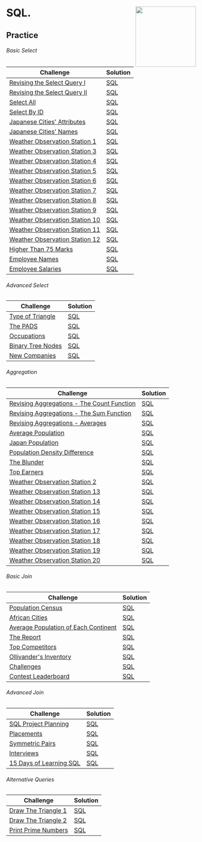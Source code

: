 # SQL. <a href="https://www.hackerrank.com/danilo_nelder"> <img align="right" src="https://i.imgur.com/YQnaKXf.png" width="160px" /></a>

## Practice

###### Basic Select
Challenge| Solution |
---------|-----------
[Revising the Select Query I](/SQL/AllCompetitions/revising-the-select-query.pdf)|[SQL](SQL/RevisingtheSelectQuery1.sql)
[Revising the Select Query II](/SQL/AllCompetitions/revising-the-select-query-2.pdf)|[SQL](SQL/RevisingtheSelectQuery2.sql)
[Select All](/SQL/AllCompetitions/select-all-sql.pdf)|[SQL](SQL/SelectAll.sql)
[Select By ID](/SQL/AllCompetitions/select-by-id.pdf)|[SQL](SQL/SelectById.sql)
[Japanese Cities' Attributes](/SQL/AllCompetitions/japanese-cities-attributes.pdf)|[SQL](SQL/JapaneseCitiesAttributes.sql)
[Japanese Cities' Names](/SQL/AllCompetitions/japanese-cities-name.pdf)|[SQL](SQL/JapaneseCitiesNames.sql)
[Weather Observation Station 1](/SQL/AllCompetitions/weather-observation-station-1.pdf)|[SQL](SQL/WeatherObservationStation1.sql)
[Weather Observation Station 3](/SQL/AllCompetitions/weather-observation-station-3.pdf)|[SQL](SQL/WeatherObservationStation3.sql)
[Weather Observation Station 4](/SQL/AllCompetitions/weather-observation-station-4.pdf)|[SQL](SQL/WeatherObservationStation4.sql)
[Weather Observation Station 5](/SQL/AllCompetitions/weather-observation-station-5.pdf)|[SQL](SQL/WeatherObservationStation5.sql)
[Weather Observation Station 6](/SQL/AllCompetitions/weather-observation-station-6.pdf)|[SQL](SQL/WeatherObservationStation6.sql)
[Weather Observation Station 7](/SQL/AllCompetitions/weather-observation-station-7.pdf)|[SQL](SQL/WeatherOBservationStation7.sql)
[Weather Observation Station 8](/SQL/AllCompetitions/weather-observation-station-8.pdf)|[SQL](SQL/WeatherObservationStation8.sql)
[Weather Observation Station 9](/SQL/AllCompetitions/weather-observation-station-9.pdf)|[SQL](SQL/WeatherObservationStation9.sql)
[Weather Observation Station 10](/SQL/AllCompetitions/weather-observation-station-10.pdf)|[SQL](SQL/WeatherObservationStation10.sql)
[Weather Observation Station 11](/SQL/AllCompetitions/weather-observation-station-11.pdf)|[SQL](SQL/WeatherObservationStation11.sql)
[Weather Observation Station 12](/SQL/AllCompetitions/weather-observation-station-12.pdf)|[SQL](SQL/WeatherObservationStation12.sql)
[Higher Than 75 Marks](/SQL/AllCompetitions/more-than-75-marks.pdf)|[SQL](SQL/HigherThan75Marks.sql.sql)
[Employee Names](/SQL/AllCompetitions/name-of-employees.pdf)|[SQL](SQL/EmployeeNames.sql)
[Employee Salaries](/SQL/AllCompetitions/salary-of-employees.pdf)|[SQL](SQL/EmployeeSalaries.sql)

###### Advanced Select
Challenge| Solution |
----------|----------
[Type of Triangle](/SQL/AllCompetitions/what-type-of-triangle.pdf)|[SQL](SQL/TypeOfTriangle.sql)
[The PADS](/SQL/AllCompetitions/the-pads.pdf)|[SQL](SQL/ThePads.sql)
[Occupations](/SQL/AllCompetitions/occupations.pdf)|[SQL](SQL/Occupations.sql)
[Binary Tree Nodes](/SQL/AllCompetitions/binary-search-tree-1.pdf)|[SQL](SQL/BinaryTreeNodes.sql)
[New Companies](/SQL/AllCompetitions/the-company.pdf)|[SQL](SQL/NewCompanies.sql)

###### Aggregation
Challenge| Solution |
----------|----------
[Revising Aggregations - The Count Function](/SQL/AllCompetitions/revising-aggregations-the-count-function.pdf)|[SQL](SQL/RevisingAggregationsTheCountFunction.sql)
[Revising Aggregations - The Sum Function](/SQL/AllCompetitions/revising-aggregations-sum.pdf)|[SQL](SQL/RevisingAggregationsTheSumFunction.sql)
[Revising Aggregations - Averages](/SQL/AllCompetitions/revising-aggregations-the-average-function.pdf)|[SQL](SQL/RevisingAggregationsAverages.sql)
[Average Population](/SQL/AllCompetitions/average-population.pdf)|[SQL](SQL/AveragePopulation.sql)
[Japan Population](/SQL/AllCompetitions/japan-population.pdf)|[SQL](SQL/JapanPopulation.sql)
[Population Density Difference](/SQL/AllCompetitions/population-density-difference.pdf)|[SQL](SQL/PopulationDensityDifference.sql)
[The Blunder](/SQL/AllCompetitions/the-blunder.pdf)|[SQL](SQL/TheBlunder.sql)
[Top Earners](/SQL/AllCompetitions/earnings-of-employees.pdf)|[SQL](SQL/TopEarners.sql)
[Weather Observation Station 2](/SQL/AllCompetitions/weather-observation-station-2.pdf)|[SQL](SQL/WeatherObservationStation2.sql)
[Weather Observation Station 13](/SQL/AllCompetitions/weather-observation-station-13.pdf)|[SQL](SQL/WeatherObservationStation13.sql)
[Weather Observation Station 14](/SQL/AllCompetitions/weather-observation-station-14.pdf)|[SQL](SQL/WeatherObservationStation14.sql)
[Weather Observation Station 15](/SQL/AllCompetitions/weather-observation-station-15.pdf)|[SQL](SQL/WeatherObservationStation15.sql)
[Weather Observation Station 16](/SQL/AllCompetitions/weather-observation-station-16.pdf)|[SQL](SQL/WeatherObservationStation16.sql)
[Weather Observation Station 17](/SQL/AllCompetitions/weather-observation-station-17.pdf)|[SQL](SQL/WeatherObservationStation17.sql)
[Weather Observation Station 18](/SQL/AllCompetitions/weather-observation-station-18.pdf)|[SQL](SQL/WeatherObservationStation18.sql)
[Weather Observation Station 19](/SQL/AllCompetitions/weather-observation-station-19.pdf)|[SQL](SQL/WeatherObservationStation19.sql)
[Weather Observation Station 20](/SQL/AllCompetitions/weather-observation-station-20.pdf)|[SQL](SQL/WeatherObservationStation20.sql)

###### Basic Join
Challenge| Solution |
----------|----------
[Population Census](/SQL/AllCompetitions/asian-population.pdf)|[SQL](SQL/PopulationCensus.sql)
[African Cities](/SQL/AllCompetitions/african-cities.pdf)|[SQL](SQL/AfricanCities.sql)
[Average Population of Each Continent](/SQL/AllCompetitions/average-population-of-each-continent.pdf)|[SQL](SQL/PopulationDensityDifference.sql)
[The Report](/SQL/AllCompetitions/the-report.pdf)|[SQL](SQL/TheReport.sql)
[Top Competitors](/SQL/AllCompetitions/full-score.pdf)|[SQL](SQL/TopCompetitors.sql)
[Ollivander's Inventory](/SQL/AllCompetitions/harry-potter-and-wands.pdf)|[SQL](SQL/OllivandersInventory.sql)
[Challenges](/SQL/AllCompetitions/challenges.pdf)|[SQL](SQL/Challenges.sql)
[Contest Leaderboard](/SQL/AllCompetitions/contest-leaderboard.pdf)|[SQL](SQL/ContestLeaderboard.sql)

###### Advanced Join
Challenge| Solution |
----------|----------
[SQL Project Planning](/SQL/AllCompetitions/sql-projects.pdf)|[SQL](SQL/SQLProjectPlanning.sql)
[Placements](/SQL/AllCompetitions/placements.pdf)|[SQL](SQL/Placements.sql)
[Symmetric Pairs](/SQL/AllCompetitions/symmetric-pairs.pdf)|[SQL](SQL/SymmetricPairs.sql)
[Interviews](/SQL/AllCompetitions/interviews.pdf)|[SQL](SQL/Interviews.sql)
[15 Days of Learning SQL](/SQL/AllCompetitions/15-days-of-learning-sql.pdf)|[SQL](SQL/15DaysOfLearningSQL.sql)

###### Alternative Queries
Challenge| Solution |
----------|----------
[Draw The Triangle 1](/SQL/AllCompetitions/draw-the-triangle-1.pdf)|[SQL](SQL/DrawTheTriangle1.sql)
[Draw The Triangle 2](/SQL/AllCompetitions/draw-the-triangle-2.pdf)|[SQL](SQL/DrawTheTriangle2.sql)
[Print Prime Numbers](/SQL/AllCompetitions/print-prime-numbers.pdf)|[SQL](SQL/PrintPrimeNumbers.sql)
